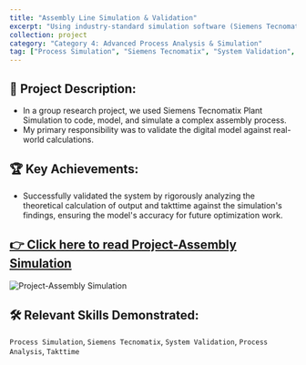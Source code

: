 ```yaml
---
title: "Assembly Line Simulation & Validation"
excerpt: "Using industry-standard simulation software (Siemens Tecnomatix) to model and de-risk complex manufacturing processes."
collection: project
category: "Category 4: Advanced Process Analysis & Simulation"
tag: ["Process Simulation", "Siemens Tecnomatix", "System Validation", "Process Analysis", "Takttime"]
---
```


## 📄 Project Description: 
- In a group research project, we used Siemens Tecnomatix Plant Simulation to code, model, and simulate a complex assembly process. 
- My primary responsibility was to validate the digital model against real-world calculations.

## 🏆 Key Achievements: 
- Successfully validated the system by rigorously analyzing the theoretical calculation of output and takttime against the simulation's findings, ensuring the model's accuracy for future optimization work.

## [👉 Click here to read Project-Assembly Simulation](files/Project-Assembly%20Simulation.pdf)

![Project-Assembly Simulation](https://yen010390.github.io/images/Project-Assembly-Simulation.png)


## 🛠️ Relevant Skills Demonstrated: 
`Process Simulation`, `Siemens Tecnomatix`, `System Validation`, `Process Analysis`, `Takttime`
